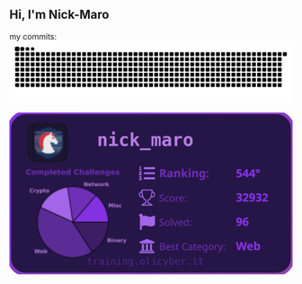 ## Hi, I'm Nick-Maro

my commits:
![snake gif](https://github.com/Nick-Maro/Nick-Maro/blob/output/github-snake-dark.svg)
<!--
**Nick-Maro/Nick-Maro** is a ✨ _special_ ✨ repository because its `README.md` (this file) appears on your GitHub profile.

Here are some ideas to get you started:

- 🔭 I’m currently working on ...
- 🌱 I’m currently learning ...
- 👯 I’m looking to collaborate on ...
- 🤔 I’m looking for help with ...
- 💬 Ask me about ...
- 📫 How to reach me: ...
- 😄 Pronouns: ...
- ⚡ Fun fact: ...
-->
<div align="center">
        <img src="https://raw.githubusercontent.com/Nick-Maro/ocbadge_themes/main/card.svg"/>
    </a>
</div>

